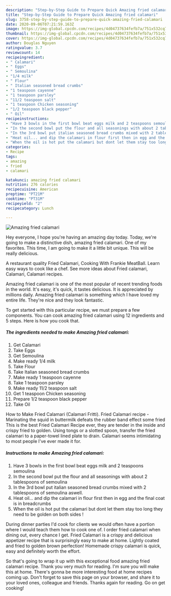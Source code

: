 ```yaml
---
description: "Step-by-Step Guide to Prepare Quick Amazing fried calamari"
title: "Step-by-Step Guide to Prepare Quick Amazing fried calamari"
slug: 3758-step-by-step-guide-to-prepare-quick-amazing-fried-calamari
date: 2020-09-06T07:21:59.163Z
image: https://img-global.cpcdn.com/recipes/4d04737634fefb7a/751x532cq70/amazing-fried-calamari-recipe-main-photo.jpg
thumbnail: https://img-global.cpcdn.com/recipes/4d04737634fefb7a/751x532cq70/amazing-fried-calamari-recipe-main-photo.jpg
cover: https://img-global.cpcdn.com/recipes/4d04737634fefb7a/751x532cq70/amazing-fried-calamari-recipe-main-photo.jpg
author: Douglas Nguyen
ratingvalue: 3.7
reviewcount: 14
recipeingredient:
- " Calamari"
- " Eggs"
- " Semoulina"
- "1/4 milk"
- " Flour"
- " Italian seasoned bread crumbs"
- "1 teaspoon cayenne"
- "1 teaspoon parsley"
- "11/2 teaspoon salt"
- "1 teaspoon Chicken seasoning"
- "1/2 teaspoon black pepper"
- " Oil"
recipeinstructions:
- "Have 3 bowls in the first bowl beat eggs milk and 2 teaspoons semoulina"
- "In the second bowl put the flour and all seasonings with about 2 tablespoons of semoulina"
- "In the 3rd bowl put italian seasoned bread crumbs mixed with 2 tablespoons of semoulina aswell."
- "Heat oil... and dip the calamari in flour first then in egg and the final coat is in breadcrumbs"
- "When the oil is hot put the calamari but dont let them stay too long they need to be golden on both sides !"
categories:
- Recipe
tags:
- amazing
- fried
- calamari

katakunci: amazing fried calamari 
nutrition: 276 calories
recipecuisine: American
preptime: "PT21M"
cooktime: "PT31M"
recipeyield: "2"
recipecategory: Lunch

---
```



![Amazing fried calamari](https://img-global.cpcdn.com/recipes/4d04737634fefb7a/751x532cq70/amazing-fried-calamari-recipe-main-photo.jpg)

Hey everyone, I hope you're having an amazing day today. Today, we're going to make a distinctive dish, amazing fried calamari. One of my favorites. This time, I am going to make it a little bit unique. This will be really delicious.

A restaurant quality Fried Calamari, Cooking With Frankie MeatBall. Learn easy ways to cook like a chef. See more ideas about Fried calamari, Calamari, Calamari recipes.

Amazing fried calamari is one of the most popular of recent trending foods in the world. It's easy, it's quick, it tastes delicious. It is appreciated by millions daily. Amazing fried calamari is something which I have loved my entire life. They're nice and they look fantastic.


To get started with this particular recipe, we must prepare a few components. You can cook amazing fried calamari using 12 ingredients and 5 steps. Here is how you cook that.

<!--inarticleads1-->

##### The ingredients needed to make Amazing fried calamari:

1. Get  Calamari
1. Take  Eggs
1. Get  Semoulina
1. Make ready 1/4 milk
1. Take  Flour
1. Take  Italian seasoned bread crumbs
1. Make ready 1 teaspoon cayenne
1. Take 1 teaspoon parsley
1. Make ready 11/2 teaspoon salt
1. Get 1 teaspoon Chicken seasoning
1. Prepare 1/2 teaspoon black pepper
1. Take  Oil


How to Make Fried Calamari (Calamari Fritti). Fried Calamari recipe - Marinating the squid in buttermilk defeats the rubber band effect some fried This is the best Fried Calamari Recipe ever, they are tender in the inside and crispy fried to golden. Using tongs or a slotted spoon, transfer the fried calamari to a paper-towel lined plate to drain. Calamari seems intimidating to most people I&#39;ve ever made it for. 

<!--inarticleads2-->

##### Instructions to make Amazing fried calamari:

1. Have 3 bowls in the first bowl beat eggs milk and 2 teaspoons semoulina
1. In the second bowl put the flour and all seasonings with about 2 tablespoons of semoulina
1. In the 3rd bowl put italian seasoned bread crumbs mixed with 2 tablespoons of semoulina aswell.
1. Heat oil... and dip the calamari in flour first then in egg and the final coat is in breadcrumbs
1. When the oil is hot put the calamari but dont let them stay too long they need to be golden on both sides !


During dinner parties I&#39;d cook for clients we would often have a portion where I would teach them how to cook one of. I order fried calamari when dining out, every chance I get. Fried Calamari is a crispy and delicious appetizer recipe that is surprisingly easy to make at home. Lightly coated and fried to golden brown perfection! Homemade crispy calamari is quick, easy and definitely worth the effort. 

So that's going to wrap it up with this exceptional food amazing fried calamari recipe. Thank you very much for reading. I'm sure you will make this at home. There's gonna be more interesting food at home recipes coming up. Don't forget to save this page on your browser, and share it to your loved ones, colleague and friends. Thanks again for reading. Go on get cooking!

